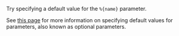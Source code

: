 Try specifying a default value for the `%{name}` parameter.

See [this page](https://docs.microsoft.com/en-us/dotnet/csharp/programming-guide/classes-and-structs/named-and-optional-arguments#optional-arguments) for more information on specifying default values for parameters, also known as optional parameters.

